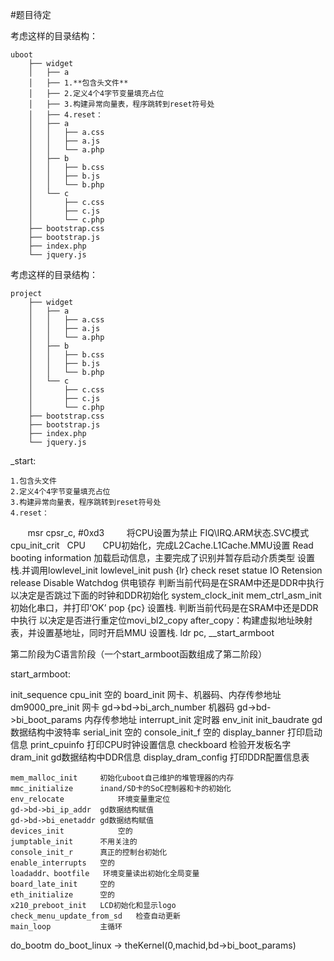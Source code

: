 #题目待定


考虑这样的目录结构：

    uboot
        ├── widget
        │   ├── a
        │   ├── 1.**包含头文件**
        │   ├── 2.定义4个4字节变量填充占位
        │   ├── 3.构建异常向量表，程序跳转到reset符号处
        │   ├── 4.reset：
        │   ├── a
        │   │   ├── a.css
        │   │   ├── a.js
        │   │   └── a.php
        │   ├── b
        │   │   ├── b.css
        │   │   ├── b.js
        │   │   └── b.php
        │   └── c
        │       ├── c.css
        │       ├── c.js
        │       └── c.php
        ├── bootstrap.css
        ├── bootstrap.js
        ├── index.php
        └── jquery.js


考虑这样的目录结构：

    project
        ├── widget
        │   ├── a
        │   │   ├── a.css
        │   │   ├── a.js
        │   │   └── a.php
        │   ├── b
        │   │   ├── b.css
        │   │   ├── b.js
        │   │   └── b.php
        │   └── c
        │       ├── c.css
        │       ├── c.js
        │       └── c.php
        ├── bootstrap.css
        ├── bootstrap.js
        ├── index.php
        └── jquery.js


_start:

    1.包含头文件
    2.定义4个4字节变量填充占位
    3.构建异常向量表，程序跳转到reset符号处
    4.reset：
        msr  cpsr_c, #0xd3          将CPU设置为禁止 FIQ\IRQ.ARM状态.SVC模式
        cpu_init_crit    CPU        CPU初始化，完成L2Cache.L1Cache.MMU设置
        Read booting information   加载启动信息，主要完成了识别并暂存启动介质类型
        设置栈.并调用lowlevel_init
        lowlevel_init
            push {lr}
            check reset statue
            IO Retension release
            Disable Watchdog
            供电锁存
            判断当前代码是在SRAM中还是DDR中执行 以决定是否跳过下面的时钟和DDR初始化
            system_clock_init
            mem_ctrl_asm_init
            初始化串口，并打印‘OK’
            pop {pc}
    设置栈. 判断当前代码是在SRAM中还是DDR中执行 以决定是否进行重定位movi_bl2_copy
    after_copy：构建虚拟地址映射表，并设置基地址，同时开启MMU
    设置栈. 
    ldr pc, __start_armboot


第二阶段为C语言阶段（一个start_armboot函数组成了第二阶段）

start_armboot:

init_sequence
		cpu_init	空的
		board_init	网卡、机器码、内存传参地址
			dm9000_pre_init			网卡
			gd->bd->bi_arch_number	机器码
			gd->bd->bi_boot_params	内存传参地址
		interrupt_init	定时器
		env_init
		init_baudrate	gd数据结构中波特率
		serial_init		空的
		console_init_f	空的
		display_banner	打印启动信息
		print_cpuinfo	打印CPU时钟设置信息
		checkboard		检验开发板名字
		dram_init		gd数据结构中DDR信息
		display_dram_config	打印DDR配置信息表

	mem_malloc_init		初始化uboot自己维护的堆管理器的内存
	mmc_initialize		inand/SD卡的SoC控制器和卡的初始化
	env_relocate			环境变量重定位
	gd->bd->bi_ip_addr	gd数据结构赋值
	gd->bd->bi_enetaddr	gd数据结构赋值
	devices_init			空的
	jumptable_init		不用关注的
	console_init_r		真正的控制台初始化
	enable_interrupts	空的
	loadaddr、bootfile 	环境变量读出初始化全局变量
	board_late_init		空的
	eth_initialize		空的
	x210_preboot_init	LCD初始化和显示logo
	check_menu_update_from_sd	检查自动更新
	main_loop			主循环
do_bootm
do_boot_linux -> theKernel(0,machid,bd->bi_boot_params)





